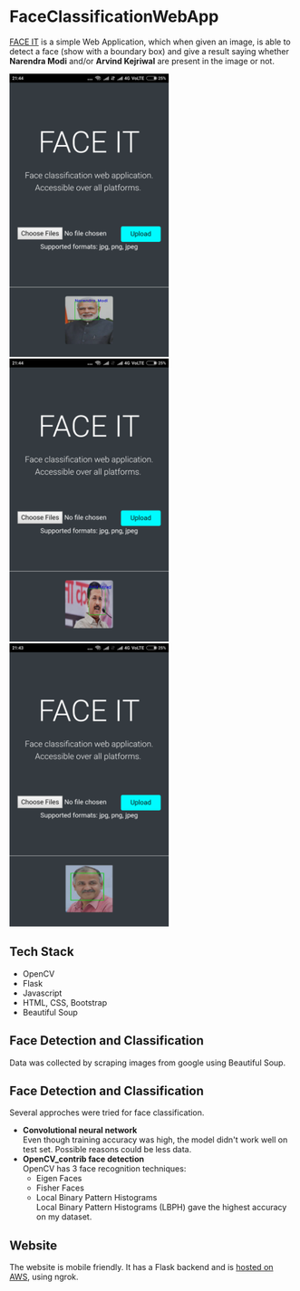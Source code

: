 # FaceClassificationWebApp

[FACE IT](https://0ca63b28.ngrok.io) is a simple Web Application, which when given an image, is able to detect a face (show with a boundary box) and give a result saying whether **Narendra Modi** and/or **Arvind Kejriwal** are present in the image or not.

<img src="https://github.com/SouravSharan/FaceClassificationWebApp/blob/master/demo/Screenshot_2017-12-11-21-44-47-093_com.android.chrome.png" height=500> <img src="https://github.com/SouravSharan/FaceClassificationWebApp/blob/master/demo/Screenshot_2017-12-11-21-44-17-681_com.android.chrome.png" height=500> <img src="https://github.com/SouravSharan/FaceClassificationWebApp/blob/master/demo/Screenshot_2017-12-11-21-43-50-915_com.android.chrome.png" height=500> 

## Tech Stack
  * OpenCV
  * Flask
  * Javascript
  * HTML, CSS, Bootstrap
  * Beautiful Soup

## Face Detection and Classification
  Data was collected by scraping images from google using Beautiful Soup.

## Face Detection and Classification
  Several approches were tried for face classification. 
  * **Convolutional neural network** </br>
    Even though training accuracy was high, the model didn't work well on test set. Possible reasons could be less data.
  * **OpenCV_contrib face detection** </br>
    OpenCV has 3 face recognition techniques: </br>
      * Eigen Faces
      * Fisher Faces
      * Local Binary Pattern Histograms </br>
    Local Binary Pattern Histograms (LBPH) gave the highest accuracy on my dataset.
     
## Website
  The website is mobile friendly. It has a Flask backend and is [hosted on AWS](https://0ca63b28.ngrok.io), using ngrok. 

